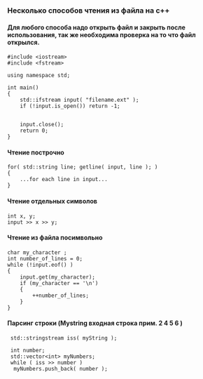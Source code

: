 ### Несколько способов чтения из файла на с++
#### Для любого способа надо открыть файл и закрыть после использования, так же необходима проверка на то что файл открылся. 
```
#include <iostream>
#include <fstream>

using namespace std;

int main()
{
    std::ifstream input( "filename.ext" );
    if (!input.is_open()) return -1;
    
    
    input.close();
    return 0;
}

```

#### Чтение построчно 
```
for( std::string line; getline( input, line ); )
{
    ...for each line in input...
}
```
#### Чтение отдельных символов
```
int x, y;
input >> x >> y;
```

#### Чтение из файла посимвольно 
```
char my_character ;
int number_of_lines = 0;
while (!input.eof() )
{
    input.get(my_character);        
	if (my_character == '\n')
	{
	    ++number_of_lines;
	}
}
```
#### Парсинг строки (Mystring входная строка прим. 2 4 5 6 )
```
 std::stringstream iss( myString );

 int number;
 std::vector<int> myNumbers;
 while ( iss >> number )
  myNumbers.push_back( number );

```
